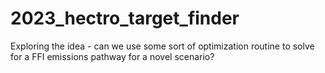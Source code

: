 # 2023_hectro_target_finder
Exploring the idea - can we use some sort of optimization routine to solve for a FFI emissions pathway for a novel scenario?
